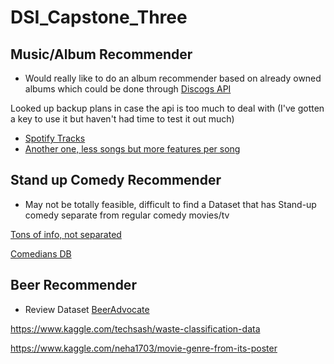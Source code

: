 # DSI_Capstone_Three

## Music/Album Recommender

* Would really like to do an album recommender based on already owned albums which could be done through [Discogs API](https://www.discogs.com/developers)

Looked up backup plans in case the api is too much to deal with (I've gotten a key to use it but haven't had time to test it out much)

* [Spotify Tracks](https://www.kaggle.com/luckey01/test-data-set)
* [Another one, less songs but more features per song](https://www.kaggle.com/yamaerenay/spotify-dataset-19212020-160k-tracks)

## Stand up Comedy Recommender

* May not be totally feasible, difficult to find a Dataset that has Stand-up comedy separate from regular comedy movies/tv

[Tons of info, not separated](https://www.kaggle.com/komalkhetlani/imdb-dataset)

[Comedians DB](https://www.kaggle.com/eduardo4jesus/scomedy?select=scomedy-comedians.csv)

## Beer Recommender

* Review Dataset [BeerAdvocate](https://data.world/socialmediadata/beeradvocate)

https://www.kaggle.com/techsash/waste-classification-data

https://www.kaggle.com/neha1703/movie-genre-from-its-poster
